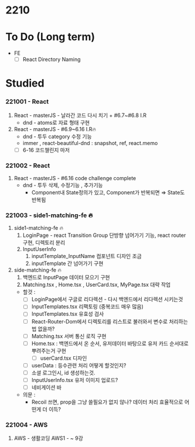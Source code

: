 # 2210

# To Do (Long term)

- FE
    - [ ]  React Directory Naming

# Studied

### 221001 - React
1. React - masterJS - 날라간 코드 다시 치기 + #6.7~#6.8 I.R
    - dnd - atoms로 자료 형태 구현
2. React - masterJS - #6.9~6.16 I.R🔥
    - dnd - 투두 category 수정 기능
    - immer , react-beautiful-dnd : snapshot, ref, react.memo
    - [ ]  6-16 코드챌린지 마저
### 221002 - React
1. React - masterJS - #6.16 code challenge complete
    - dnd - 투두 삭제, 수정기능 , 추가기능
        - Component내 State정의가 있고, Component가 반복되면 ⇒ State도 반복됨
### 221003 - side1-matching-fe 🔥
1. side1-matching-fe 🔥
    1. LoginPage - react Transition Group 단방향 넘어가기 기능, react router 구현, 디렉토리 분리
    2. InputUserInfo 
        1. inputTemplate_InputName 컴포넌트 디자인 조금
        2. inputTemplate 간 넘어가기 구현
2. side-matching-fe 🔥
    1. 백엔드로 InputPage 데이터 모으기 구현
    2. Matching.tsx , Home.tsx , UserCard.tsx, MyPage.tsx 대략 작업
    - 할것 :
        - [ ]  LoginPage에서 구글로 리다렉션 - 다시 백엔드에서 리다렉션 시키는것
        - [ ]  InputTemplates.tsx 리팩토링 (중복코드 매우 많음)
        - [ ]  InputTemplates.tsx 유효성 검사
        - [ ]  React-Router-Dom에서 디렉토리를 리스트로 불러와서 변수로 처리하는법 없을까?
        - [ ]  Matching.tsx 서버 통신 로직 구현
        - [ ]  Home.tsx : 백엔드에서 온 순서, 유저데이터 바탕으로 유저 카드 순서대로 뿌려주는거 구현
            - [ ]  userCard.tsx 디자인
        - [ ]  userData : 등수관련 처리 어떻게 할것인지?
        - [ ]  소셜 로그인시, id 생성하는것.
        - [ ]  InputUserInfo.tsx 유저 이미지 업로드?
        - [ ]  네비게이션 바
    - 의문 :
        - Recoil 쓰면, prop을 그냥 쓸필요가 없지 않나? 데이터 처리 효율적으로 어떤게 더 이득?
### 221004 - AWS
1. AWS - 생활코딩 AWS1 - ~ 9강
